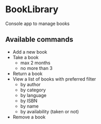 # BookLibrary

Console app to manage books

## Available commands
  - Add a new book
  - Take a book 
    - max 2 months
    - no more than 3
  - Return a book
  - View a list of books with preferred filter 
    - by author
    - by category
    - by language
    - by ISBN
    - by name
    - by availability (taken or not)
  - Remove a book
